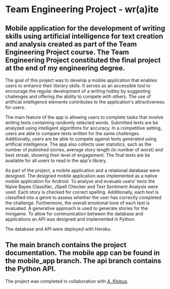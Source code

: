 # Team Engineering Project - wr(a)ite
Mobile application for the development of writing skills using artificial intelligence for text creation and analysis created as part of the Team Engineering Project course. The Team Engineering Project constituted the final project at the end of my engineering degree.
-
The goal of this project was to develop a mobile application that enables users to enhance their literary skills.
It serves as an accessible tool to encourage the regular development of a writing hobby by suggesting challenges and offering the ability to compete with others. 
The use of artificial intelligence elements contributes to the application's attractiveness for users.

The main feature of the app is allowing users to complete tasks that involve writing texts containing randomly selected words. 
Submitted texts are be analyzed using intelligent algorithms for accuracy. 
In a competitive setting, users are able to compare texts written for the same challenges.
Additionally, users are be able to compete against texts generated using artificial intelligence. 
The app also collects user statistics, such as the number of published stories, average story length (in number of worst) and best streak, showing their level of engagement.
The final texts are be available for all users to read in the app's library.

As part of the project, a mobile application and a relational database were designed. The designed mobile application was implemented as a native mobile application for Android.
To analyse and evaluate users' texts the Naive Bayes Classifier, JSpell Checker and Text Sentiment Analysis were used. 
Each story is checked for correct spelling. Additionally, each text is classified into a genre to assess whether the user has correctly completed the challenge. Furthermore, the overall emotional tone of each text is evaluated.
A generative approach is used to generate stories for the minigame.
To allow for communication between the database and applications an API was designed and implemented in Python.

The database and API were deployed with Heroku.

The main branch contains the project documentation. The mobile app can be found in the mobile_app branch. The api branch contains the Python API.
-
The project was completed in collaboration with [A. Kłobus](https://github.com/AgnieszkaKlobus12).  
